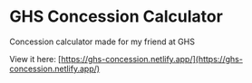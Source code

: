 # GHS Concession Calculator

Concession calculator made for my friend at GHS 

View it here: [https://ghs-concession.netlify.app/](https://ghs-concession.netlify.app/)